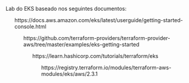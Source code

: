Lab do EKS baseado nos seguintes documentos:

<ol> https://docs.aws.amazon.com/eks/latest/userguide/getting-started-console.html

<ol> https://github.com/terraform-providers/terraform-provider-aws/tree/master/examples/eks-getting-started

<ol> https://learn.hashicorp.com/tutorials/terraform/eks

<ol> https://registry.terraform.io/modules/terraform-aws-modules/eks/aws/2.3.1
